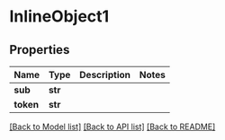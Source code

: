 # InlineObject1

## Properties
Name | Type | Description | Notes
------------ | ------------- | ------------- | -------------
**sub** | **str** |  | 
**token** | **str** |  | 

[[Back to Model list]](../README.md#documentation-for-models) [[Back to API list]](../README.md#documentation-for-api-endpoints) [[Back to README]](../README.md)


